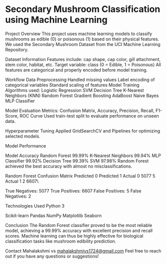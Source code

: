 # Secondary Mushroom Classification using Machine Learning
 Project Overview
This project uses machine learning models to classify mushrooms as edible (0) or poisonous (1) based on their physical features. We used the Secondary Mushroom Dataset from the UCI Machine Learning Repository.

  Dataset Information
Features include: cap shape, cap color, gill attachment, stem color, habitat, etc.
Target variable: class (0 = Edible, 1 = Poisonous)
All features are categorical and properly encoded before model training.

 Workflow
Data Preprocessing
Handled missing values
Label encoding of categorical variables
Standard scaling of features
Model Training
Algorithms used:
Logistic Regression
SVM
Decision Tree
K-Nearest Neighbors (KNN)
Random Forest
Gradient Boosting
AdaBoost
Naive Bayes
MLP Classifier

Model Evaluation
Metrics: Confusion Matrix, Accuracy, Precision, Recall, F1-Score, ROC Curve
Used train-test split to evaluate performance on unseen data.

Hyperparameter Tuning
Applied GridSearchCV and Pipelines for optimizing selected models.

 Model Performance

Model	Accuracy
Random Forest	99.99%
K-Nearest Neighbors	99.94%
MLP Classifier	99.92%
Decision Tree	99.39%
SVM	97.98%
 Random Forest achieved the best accuracy with almost no misclassifications.

 Random Forest Confusion Matrix
Predicted 0	Predicted 1
Actual 0	5077	5
Actual 1	2	6607\

True Negatives: 5077
True Positives: 6607
False Positives: 5
False Negatives: 2

 Technologies Used
Python 3

Scikit-learn
Pandas
NumPy
Matplotlib
Seaborn

 Conclusion
The Random Forest classifier proved to be the most reliable model, achieving a 99.99% accuracy with excellent precision and recall scores. Machine learning can thus be highly effective for biological classification tasks like mushroom edibility prediction.

 Contact
 Mahalakshmi vs 
 mahalakshmivs1724@gmail.com
Feel free to reach out if you have any questions or suggestions!
